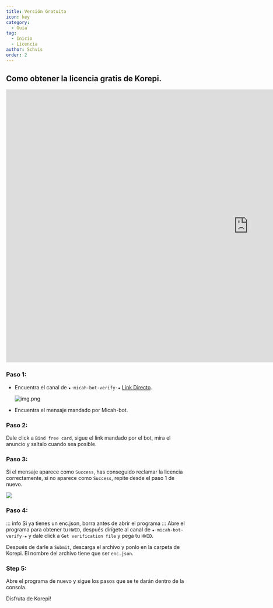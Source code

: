 ```yaml
---
title: Versión Gratuita
icon: key
category:
  - Guía
tag:
  - Inicio
  - Licencia
author: Schvis
order: 2
---
```


## Como obtener la licencia gratis de Korepi.

<div class="iframe-container"><iframe width="1328" height="747" src="https://www.youtube.com/embed/kydnZ0QR2eQ" title="How to Update Korepi and How to Renew the Key" frameborder="0" allow="accelerometer; autoplay; clipboard-write; encrypted-media; gyroscope; picture-in-picture; web-share" referrerpolicy="strict-origin-when-cross-origin" allowfullscreen></iframe></div>

### Paso 1:
- Encuentra el canal de `★⋅micah-bot-verify⋅★` [Link Directo](https://discord.com/channels/1069057220802781265/1203687333107335198).

  ![img.png](/assets/images/docs/202402/verify-1.png)
- Encuentra el mensaje mandado por Micah-bot.

### Paso 2:
Dale click a `Bind free card`, sigue el link mandado por el bot, mira el anuncio y saltalo cuando sea posible.

### Paso 3:
Si el mensaje aparece como `Success`, has conseguido reclamar la licencia correctamente, si no aparece como `Success`, repite desde el paso 1 de nuevo.

![](/assets/images/docs/202312/success.png)
### Paso 4:
::: info Si ya tienes un enc.json, borra antes de abrir el programa
:::
Abre el programa para obtener tu `HWID`, después dirígete al canal de `★⋅micah-bot-verify⋅★` y dale click a `Get verification file` y pega tu `HWID`.

Después de darle a `Submit`, descarga el archivo y ponlo en la carpeta de Korepi. El nombre del archivo tiene que ser `enc.json`.

### Step 5:
Abre el programa de nuevo y sigue los pasos que se te darán dentro de la consola.

Disfruta de Korepi!